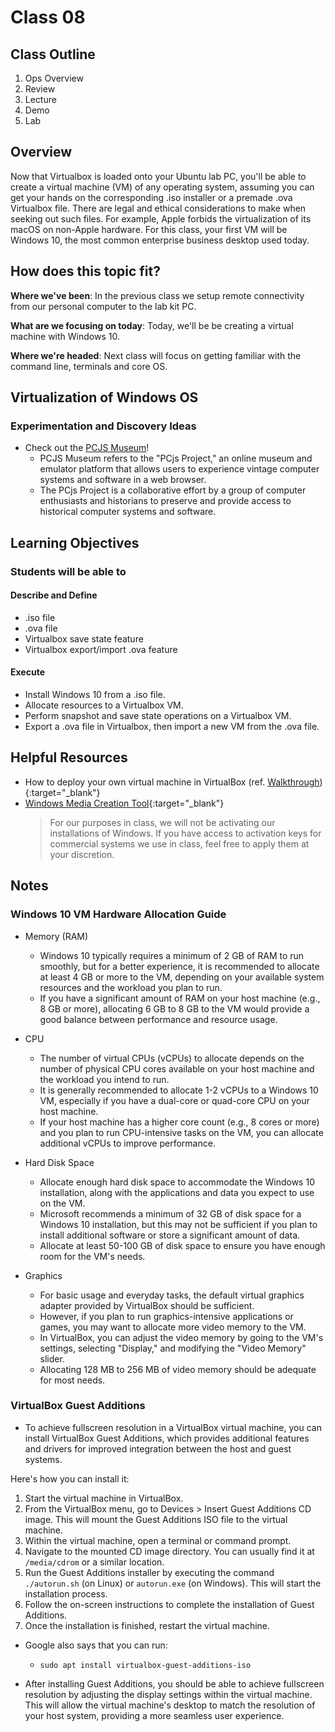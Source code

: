 # Class 08

## Class Outline

1. Ops Overview
1. Review
1. Lecture
1. Demo
1. Lab 


## Overview

Now that Virtualbox is loaded onto your Ubuntu lab PC, you'll be able to create a virtual machine (VM) of any operating system, assuming you can get your hands on the corresponding .iso installer or a premade .ova Virtualbox file. There are legal and ethical considerations to make when seeking out such files. For example, Apple forbids the virtualization of its macOS on non-Apple hardware. For this class, your first VM will be Windows 10, the most common enterprise business desktop used today.

## How does this topic fit?

**Where we've been**:
In the previous class we setup remote connectivity from our personal computer to the lab kit PC.

**What are we focusing on today**:
Today, we'll be be creating a virtual machine with Windows 10.

**Where we're headed**:
Next class will focus on getting familiar with the command line, terminals and core OS.

## Virtualization of Windows OS

<!-- ### Why
- This topic is important because ...
- What problems are we facing that this concept will solve... -->

<!-- ### What
- Concepts and Vocabulary listed here
- Be sure NOT to provide the definitions in this document, students can fill them in as note
- For example:
- REST: A modern way to transfer _____ between 2 systems using the _____ protocol. -->

<!-- ### How
- What does the code we need to write have to do to solve these problems?
- What are some of the major concepts we have to tackle
- Briefly describe the type of work students will be seeing in demo and performing in lab -->

### Experimentation and Discovery Ideas
- Check out the [PCJS Museum](https://www.pcjs.org/software/pcx86/)!
  - PCJS Museum refers to the "PCjs Project," an online museum and emulator platform that allows users to experience vintage computer systems and software in a web browser. 
  - The PCjs Project is a collaborative effort by a group of computer enthusiasts and historians to preserve and provide access to historical computer systems and software.

## Learning Objectives

### Students will be able to

#### Describe and Define

- .iso file
- .ova file
- Virtualbox save state feature
- Virtualbox export/import .ova feature

#### Execute

- Install Windows 10 from a .iso file.
- Allocate resources to a Virtualbox VM.
- Perform snapshot and save state operations on a Virtualbox VM.
- Export a .ova file in Virtualbox, then import a new VM from the .ova file.

## Helpful Resources

- How to deploy your own virtual machine in VirtualBox (ref. [Walkthrough](https://askubuntu.com/questions/142549/how-to-install-ubuntu-on-virtualbox)){:target="_blank"}
- [Windows Media Creation Tool](https://www.microsoft.com/en-us/software-download/windows10){:target="_blank"}
    > For our purposes in class, we will not be activating our installations of Windows. If you have access to activation keys for commercial systems we use in class, feel free to apply them at your discretion.

## Notes

### Windows 10 VM Hardware Allocation Guide

- Memory (RAM)
  - Windows 10 typically requires a minimum of 2 GB of RAM to run smoothly, but for a better experience, it is recommended to allocate at least 4 GB or more to the VM, depending on your available system resources and the workload you plan to run. 
  - If you have a significant amount of RAM on your host machine (e.g., 8 GB or more), allocating 6 GB to 8 GB to the VM would provide a good balance between performance and resource usage.

- CPU
  - The number of virtual CPUs (vCPUs) to allocate depends on the number of physical CPU cores available on your host machine and the workload you intend to run. 
  - It is generally recommended to allocate 1-2 vCPUs to a Windows 10 VM, especially if you have a dual-core or quad-core CPU on your host machine. 
  - If your host machine has a higher core count (e.g., 8 cores or more) and you plan to run CPU-intensive tasks on the VM, you can allocate additional vCPUs to improve performance.

- Hard Disk Space
  - Allocate enough hard disk space to accommodate the Windows 10 installation, along with the applications and data you expect to use on the VM. 
  - Microsoft recommends a minimum of 32 GB of disk space for a Windows 10 installation, but this may not be sufficient if you plan to install additional software or store a significant amount of data. 
  - Allocate at least 50-100 GB of disk space to ensure you have enough room for the VM's needs.

- Graphics
  - For basic usage and everyday tasks, the default virtual graphics adapter provided by VirtualBox should be sufficient. 
  - However, if you plan to run graphics-intensive applications or games, you may want to allocate more video memory to the VM. 
  - In VirtualBox, you can adjust the video memory by going to the VM's settings, selecting "Display," and modifying the "Video Memory" slider. 
  - Allocating 128 MB to 256 MB of video memory should be adequate for most needs.

### VirtualBox Guest Additions

- To achieve fullscreen resolution in a VirtualBox virtual machine, you can install VirtualBox Guest Additions, which provides additional features and drivers for improved integration between the host and guest systems.

Here's how you can install it:
  1. Start the virtual machine in VirtualBox.
  2. From the VirtualBox menu, go to Devices > Insert Guest Additions CD image. This will mount the Guest Additions ISO file to the virtual machine.
  3. Within the virtual machine, open a terminal or command prompt.
  4. Navigate to the mounted CD image directory. You can usually find it at `/media/cdrom` or a similar location.
  5. Run the Guest Additions installer by executing the command `./autorun.sh` (on Linux) or `autorun.exe` (on Windows). This will start the installation process.
  6. Follow the on-screen instructions to complete the installation of Guest Additions.
  7. Once the installation is finished, restart the virtual machine.

- Google also says that you can run: 
  - `sudo apt install virtualbox-guest-additions-iso`

- After installing Guest Additions, you should be able to achieve fullscreen resolution by adjusting the display settings within the virtual machine. This will allow the virtual machine's desktop to match the resolution of your host system, providing a more seamless user experience.